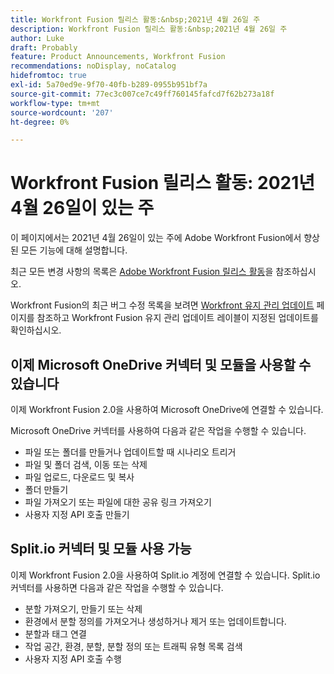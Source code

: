 ```yaml
---
title: Workfront Fusion 릴리스 활동:&nbsp;2021년 4월 26일 주
description: Workfront Fusion 릴리스 활동:&nbsp;2021년 4월 26일 주
author: Luke
draft: Probably
feature: Product Announcements, Workfront Fusion
recommendations: noDisplay, noCatalog
hidefromtoc: true
exl-id: 5a70ed9e-9f70-40fb-b289-0955b951bf7a
source-git-commit: 77ec3c007ce7c49ff760145fafcd7f62b273a18f
workflow-type: tm+mt
source-wordcount: '207'
ht-degree: 0%

---
```


# Workfront Fusion 릴리스 활동: 2021년 4월 26일이 있는 주

이 페이지에서는 2021년 4월 26일이 있는 주에 Adobe Workfront Fusion에서 향상된 모든 기능에 대해 설명합니다.

최근 모든 변경 사항의 목록은 [Adobe Workfront Fusion 릴리스 활동](/help/workfront-fusion/fusion-product-releases/fusion-release-activity.md)을 참조하십시오.

Workfront Fusion의 최근 버그 수정 목록을 보려면 [Workfront 유지 관리 업데이트](https://experienceleague.adobe.com/docs/workfront-known-issues/releases/current-updates.html) 페이지를 참조하고 Workfront Fusion 유지 관리 업데이트 레이블이 지정된 업데이트를 확인하십시오.

## 이제 Microsoft OneDrive 커넥터 및 모듈을 사용할 수 있습니다

이제 Workfront Fusion 2.0을 사용하여 Microsoft OneDrive에 연결할 수 있습니다.

Microsoft OneDrive 커넥터를 사용하여 다음과 같은 작업을 수행할 수 있습니다.

* 파일 또는 폴더를 만들거나 업데이트할 때 시나리오 트리거
* 파일 및 폴더 검색, 이동 또는 삭제
* 파일 업로드, 다운로드 및 복사
* 폴더 만들기
* 파일 가져오기 또는 파일에 대한 공유 링크 가져오기
* 사용자 지정 API 호출 만들기


## Split.io 커넥터 및 모듈 사용 가능

이제 Workfront Fusion 2.0을 사용하여 Split.io 계정에 연결할 수 있습니다. Split.io 커넥터를 사용하면 다음과 같은 작업을 수행할 수 있습니다.

* 분할 가져오기, 만들기 또는 삭제
* 환경에서 분할 정의를 가져오거나 생성하거나 제거 또는 업데이트합니다.
* 분할과 태그 연결
* 작업 공간, 환경, 분할, 분할 정의 또는 트래픽 유형 목록 검색
* 사용자 지정 API 호출 수행
